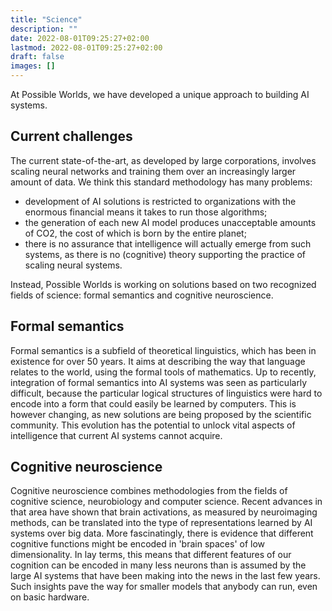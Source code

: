 ```yaml
---
title: "Science"
description: ""
date: 2022-08-01T09:25:27+02:00
lastmod: 2022-08-01T09:25:27+02:00
draft: false
images: []
---
```


At Possible Worlds, we have developed a unique approach to building AI systems.

## Current challenges

The current state-of-the-art, as developed by large corporations, involves scaling neural networks and training them over an increasingly larger amount of data. We think this standard methodology has many problems:

* development of AI solutions is restricted to organizations with the enormous financial means it takes to run those algorithms;
* the generation of each new AI model produces unacceptable amounts of CO2, the cost of which is born by the entire planet;
* there is no assurance that intelligence will actually emerge from such systems, as there is no (cognitive) theory supporting the practice of scaling neural systems.

Instead, Possible Worlds is working on solutions based on two recognized fields of science: formal semantics and cognitive neuroscience.

## Formal semantics

Formal semantics is a subfield of theoretical linguistics, which has been in existence for over 50 years. It aims at describing the way that language relates to the world, using the formal tools of mathematics. Up to recently, integration of formal semantics into AI systems was seen as particularly difficult, because the particular logical structures of linguistics were hard to encode into a form that could easily be learned by computers. This is however changing, as new solutions are being proposed by the scientific community. This evolution has the potential to unlock vital aspects of intelligence that current AI systems cannot acquire.

## Cognitive neuroscience

Cognitive neuroscience combines methodologies from the fields of cognitive science, neurobiology and computer science. Recent advances in that area have shown that brain activations, as measured by neuroimaging methods, can be translated into the type of representations learned by AI systems over big data. More fascinatingly, there is evidence that different cognitive functions might be encoded in 'brain spaces' of low dimensionality. In lay terms, this means that different features of our cognition can be encoded in many less neurons than is assumed by the large AI systems that have been making into the news in the last few years. Such insights pave the way for smaller models that anybody can run, even on basic hardware.
